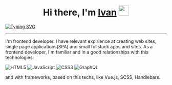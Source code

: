 <h1 align="center">Hi there, I'm <a href="https://finalepta.github.io/" target="_blank">Ivan</a> 
<img src="https://github.com/blackcater/blackcater/raw/main/images/Hi.gif" height="32"/></h1>
<a href="https://git.io/typing-svg"><img src="https://readme-typing-svg.herokuapp.com?font=Montserrat&weight=600&size=24&duration=6000&pause=3000&color=FFFFFF&center=true&vCenter=true&width=980&lines=Schoolboy+web+developer" alt="Typing SVG" /></a>
<hr>
<p>
  I'm frontend developer. I have relevant expirience at creating web sites, single page applications(SPA) and small fullstack apps and sites.  
  As a frontend developer, I'm familiar and in a good relationships with this technologies:

  ![HTML5](https://img.shields.io/badge/html5-%23E34F26.svg?style=for-the-badge&logo=html5&logoColor=white) 
  ![JavaScript](https://img.shields.io/badge/javascript-%23323330.svg?style=for-the-badge&logo=javascript&logoColor=%23F7DF1E) 
  ![CSS3](https://img.shields.io/badge/css3-%231572B6.svg?style=for-the-badge&logo=css3&logoColor=white) 
  ![GraphQL](https://img.shields.io/badge/-GraphQL-E10098?style=for-the-badge&logo=graphql&logoColor=white)

  and with frameworks, based on this techs, like Vue.js, SCSS, Handlebars.
</p>


